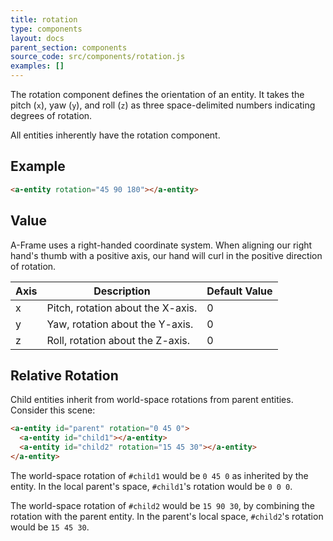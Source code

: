 ```yaml
---
title: rotation
type: components
layout: docs
parent_section: components
source_code: src/components/rotation.js
examples: []
---
```


The rotation component defines the orientation of an entity. It takes the pitch
(`x`), yaw (`y`), and roll (`z`) as three space-delimited numbers indicating
degrees of rotation. 

All entities inherently have the rotation component.

## Example

```html
<a-entity rotation="45 90 180"></a-entity>
```

## Value

A-Frame uses a right-handed coordinate system. When aligning our right hand's
thumb with a positive axis, our hand will curl in the positive direction of
rotation.

| Axis | Description                       | Default Value
|------|-----------------------------------|---------------|
| x    | Pitch, rotation about the X-axis. | 0             |
| y    | Yaw, rotation about the Y-axis.   | 0             |
| z    | Roll, rotation about the Z-axis.  | 0             |

## Relative Rotation

Child entities inherit from world-space rotations from parent entities.
Consider this scene:

```html
<a-entity id="parent" rotation="0 45 0">
  <a-entity id="child1"></a-entity>
  <a-entity id="child2" rotation="15 45 30"></a-entity>
</a-entity>
```

The world-space rotation of `#child1` would be `0 45 0` as inherited by the
entity. In the local parent's space, `#child1`'s rotation would be `0 0 0`.

The world-space rotation of `#child2` would be `15 90 30`, by combining the
rotation with the parent entity. In the parent's local space, `#child2`'s
rotation would be `15 45 30`.
